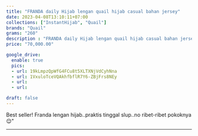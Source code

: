 ```yaml
---
title: "FRANDA daily Hijab lengan quail hijab casual bahan jersey"
date: 2023-04-08T13:10:11+07:00
collections: ["InstantHijab", "Quail"]
brands: "Quail"
grams: "260"
description : "FRANDA daily Hijab lengan quail hijab casual bahan jersey"
price: "70,000.00"

google_drive:
  enable: true
  pics:
  - url: 19kLmpzQpWfG4FCu8t5XLTXNjVdCyhNna
  - url: 1VxuloTceVQAkhfbflR7Y6-ZBjFrs8NEy
  - url: 
  - url: 

draft: false
---
```


Best seller! Franda lengan hijab..praktis tinggal slup..no ribet-ribet pokoknya 😌"

----------    
 
